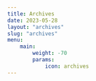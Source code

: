 ```yaml
---
title: Archives
date: 2023-05-28
layout: "archives"
slug: "archives"
menu:
    main:
        weight: -70
        params: 
            icon: archives
---
```

